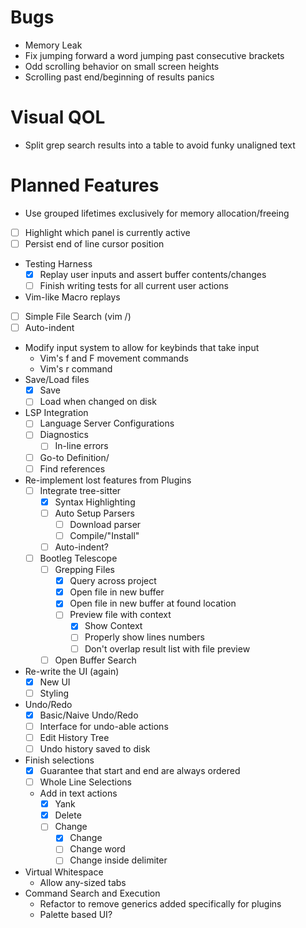 # Bugs
- Memory Leak
- Fix jumping forward a word jumping past consecutive brackets
- Odd scrolling behavior on small screen heights
- Scrolling past end/beginning of results panics

# Visual QOL
- Split grep search results into a table to avoid funky unaligned text

# Planned Features
- Use grouped lifetimes exclusively for memory allocation/freeing
- [ ] Highlight which panel is currently active
- [ ] Persist end of line cursor position
- Testing Harness
    - [x] Replay user inputs and assert buffer contents/changes
    - [ ] Finish writing tests for all current user actions
- Vim-like Macro replays
- [ ] Simple File Search (vim /)
- [ ] Auto-indent
- Modify input system to allow for keybinds that take input
    - Vim's f and F movement commands
    - Vim's r command
- Save/Load files
    - [x] Save
    - [ ] Load when changed on disk
- LSP Integration
    - [ ] Language Server Configurations
    - [ ] Diagnostics
        - [ ] In-line errors
    - [ ] Go-to Definition/
    - [ ] Find references
- Re-implement lost features from Plugins
    - [ ] Integrate tree-sitter
        - [x] Syntax Highlighting
        - [ ] Auto Setup Parsers
            - [ ] Download parser
            - [ ] Compile/"Install"
        - [ ] Auto-indent?
    - [ ] Bootleg Telescope
        - [ ] Grepping Files
            - [x] Query across project
            - [x] Open file in new buffer
            - [x] Open file in new buffer at found location
            - [ ] Preview file with context
                - [x] Show Context
                - [ ] Properly show lines numbers
                - [ ] Don't overlap result list with file preview
        - [ ] Open Buffer Search
- Re-write the UI (again)
    - [x] New UI
    - [ ] Styling
- Undo/Redo
    - [x] Basic/Naive Undo/Redo
    - [ ] Interface for undo-able actions
    - [ ] Edit History Tree
    - [ ] Undo history saved to disk
- Finish selections
    - [x] Guarantee that start and end are always ordered
    - [ ] Whole Line Selections
    - Add in text actions
        - [x] Yank
        - [x] Delete
        - [ ] Change
            - [x] Change
            - [ ] Change word
            - [ ] Change inside delimiter
- Virtual Whitespace
    - Allow any-sized tabs
- Command Search and Execution
    - Refactor to remove generics added specifically for plugins
    - Palette based UI?
